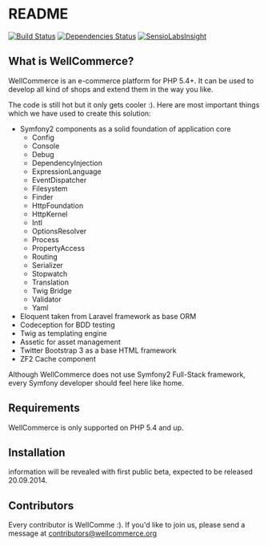 README
======

[![Build Status](https://travis-ci.org/WellCommerce/WellCommerce.svg?branch=development)](https://travis-ci.org/WellCommerce/WellCommerce)
[![Dependencies Status](https://depending.in/WellCommerce/WellCommerce.png)](http://depending.in/WellCommerce/WellCommerce)
[![SensioLabsInsight](https://insight.sensiolabs.com/projects/a6f6c588-b8a5-4e82-937e-17ccce617f35/mini.png)](https://insight.sensiolabs.com/projects/a6f6c588-b8a5-4e82-937e-17ccce617f35)

What is WellCommerce?
---------------------

WellCommerce is an e-commerce platform for PHP 5.4+. It can be used to develop all kind of shops and extend them in the way you like.

The code is still hot but it only gets cooler :). Here are most important things which we have used to create this solution:

- Symfony2 components as a solid foundation of application core
  - Config
  - Console
  - Debug
  - DependencyInjection
  - ExpressionLanguage
  - EventDispatcher
  - Filesystem
  - Finder
  - HttpFoundation
  - HttpKernel
  - Intl
  - OptionsResolver
  - Process
  - PropertyAccess
  - Routing
  - Serializer
  - Stopwatch
  - Translation
  - Twig Bridge
  - Validator
  - Yaml
- Eloquent taken from Laravel framework as base ORM
- Codeception for BDD testing
- Twig as templating engine
- Assetic for asset management
- Twitter Bootstrap 3 as a base HTML framework
- ZF2 Cache component

Although WellCommerce does not use Symfony2 Full-Stack framework, every Symfony developer should feel here like home.

Requirements
------------

WellCommerce is only supported on PHP 5.4 and up.

Installation
------------

information will be revealed with first public beta, expected to be released 20.09.2014.

Contributors
------------

Every contributor is WellComme :). If you'd like to join us, please send a message at contributors@wellcommerce.org

